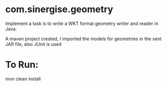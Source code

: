 # com.sinergise.geometry
Implement a task is to write a WKT format geometry writer and reader in Java.


A maven project created, I imported the models for geometries in the sent JAR file, also JUnit is used

# To Run:
mvn clean install